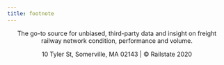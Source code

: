 ```yaml
---
title: footnote
---
```


<p style="text-align:center;">The go-to source for unbiased, third-party data and insight on freight railway network condition, performance and volume.</p>
<p style="text-align:center;">10 Tyler St, Somerville, MA 02143  |  © Railstate 2020</p>
